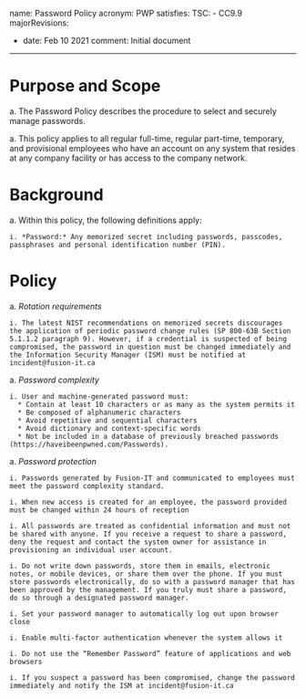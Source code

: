 name: Password Policy
acronym: PWP
satisfies:
  TSC:
    - CC9.9
majorRevisions:
  - date: Feb 10 2021
    comment: Initial document
---

# Purpose and Scope 

a. The Password Policy describes the procedure to select and securely manage passwords. 

a. This policy applies to all regular full-time, regular part-time, temporary, and provisional employees who have an account on any system that resides at any company facility or has access to the company network.

# Background

a. Within this policy, the following definitions apply:

    i. *Password:* Any memorized secret including passwords, passcodes, passphrases and personal identification number (PIN).

# Policy

a. *Rotation requirements* 

    i. The latest NIST recommendations on memorized secrets discourages the application of periodic password change rules (SP 800-63B Section 5.1.1.2 paragraph 9). However, if a credential is suspected of being compromised, the password in question must be changed immediately and the Information Security Manager (ISM) must be notified at incident@fusion-it.ca 

a. *Password complexity*
    
    i. User and machine-generated password must:
      * Contain at least 10 characters or as many as the system permits it
      * Be composed of alphanumeric characters
      * Avoid repetitive and sequential characters
      * Avoid dictionary and context-specific words
      * Not be included in a database of previously breached passwords (https://haveibeenpwned.com/Passwords).

a. *Password protection*

    i. Passwords generated by Fusion-IT and communicated to employees must meet the password complexity standard. 

    i. When new access is created for an employee, the password provided must be changed within 24 hours of reception

    i. All passwords are treated as confidential information and must not be shared with anyone. If you receive a request to share a password, deny the request and contact the system owner for assistance in provisioning an individual user account. 

    i. Do not write down passwords, store them in emails, electronic notes, or mobile devices, or share them over the phone. If you must store passwords electronically, do so with a password manager that has been approved by the management. If you truly must share a password, do so through a designated password manager.

    i. Set your password manager to automatically log out upon browser close

    i. Enable multi-factor authentication whenever the system allows it

    i. Do not use the “Remember Password” feature of applications and web browsers

    i. If you suspect a password has been compromised, change the password immediately and notify the ISM at incident@fusion-it.ca


